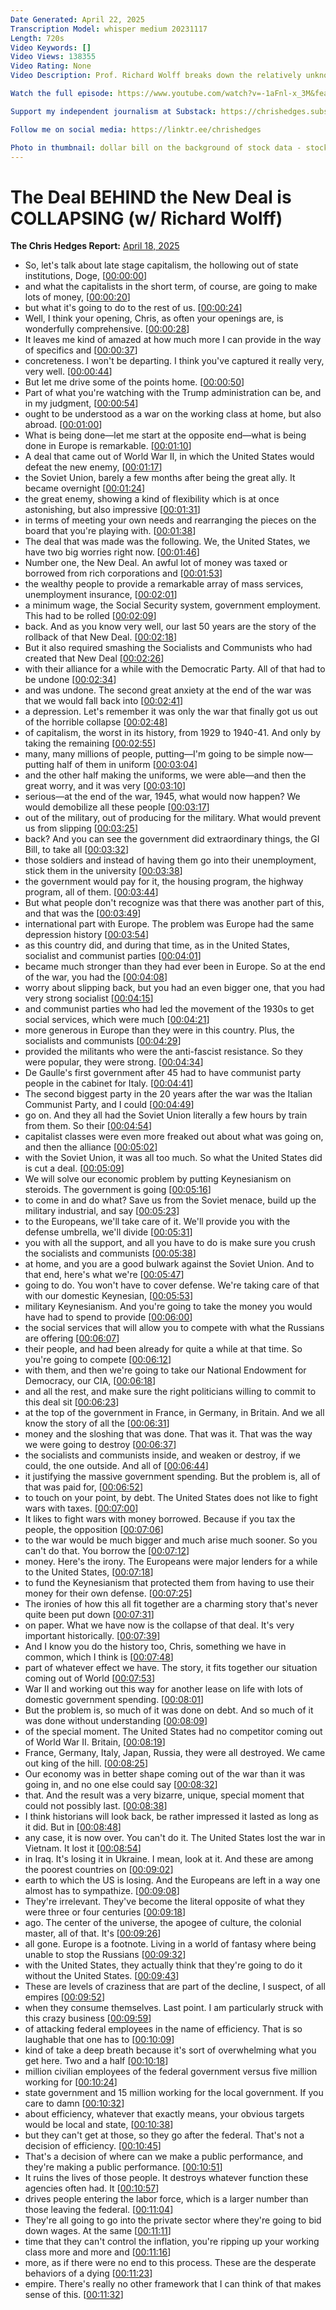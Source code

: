 ```yaml
---
Date Generated: April 22, 2025
Transcription Model: whisper medium 20231117
Length: 720s
Video Keywords: []
Video Views: 138355
Video Rating: None
Video Description: Prof. Richard Wolff breaks down the relatively unknown deal that took place between Europe and the United States to crush communism, and its collapse today. 

Watch the full episode: https://www.youtube.com/watch?v=-1aFnl-x_3M&feature=youtu.be

Support my independent journalism at Substack: https://chrishedges.substack.com/

Follow me on social media: https://linktr.ee/chrishedges

Photo in thumbnail: dollar bill on the background of stock data - stock photo (by Anton Petrus/Getty Images)
---
```


# The Deal BEHIND the New Deal is COLLAPSING (w/ Richard Wolff)
**The Chris Hedges Report:** [April 18, 2025](https://www.youtube.com/watch?v=PxPnSl1pK4w)
*  So, let's talk about late stage capitalism, the hollowing out of state institutions, Doge, [[00:00:00](https://www.youtube.com/watch?v=PxPnSl1pK4w&t=0.0s)]
*  and what the capitalists in the short term, of course, are going to make lots of money, [[00:00:20](https://www.youtube.com/watch?v=PxPnSl1pK4w&t=20.080000000000002s)]
*  but what it's going to do to the rest of us. [[00:00:24](https://www.youtube.com/watch?v=PxPnSl1pK4w&t=24.36s)]
*  Well, I think your opening, Chris, as often your openings are, is wonderfully comprehensive. [[00:00:28](https://www.youtube.com/watch?v=PxPnSl1pK4w&t=28.16s)]
*  It leaves me kind of amazed at how much more I can provide in the way of specifics and [[00:00:37](https://www.youtube.com/watch?v=PxPnSl1pK4w&t=37.04s)]
*  concreteness. I won't be departing. I think you've captured it really very, very well. [[00:00:44](https://www.youtube.com/watch?v=PxPnSl1pK4w&t=44.16s)]
*  But let me drive some of the points home. [[00:00:50](https://www.youtube.com/watch?v=PxPnSl1pK4w&t=50.480000000000004s)]
*  Part of what you're watching with the Trump administration can be, and in my judgment, [[00:00:54](https://www.youtube.com/watch?v=PxPnSl1pK4w&t=54.88s)]
*  ought to be understood as a war on the working class at home, but also abroad. [[00:01:00](https://www.youtube.com/watch?v=PxPnSl1pK4w&t=60.72s)]
*  What is being done—let me start at the opposite end—what is being done in Europe is remarkable. [[00:01:10](https://www.youtube.com/watch?v=PxPnSl1pK4w&t=70.08s)]
*  A deal that came out of World War II, in which the United States would defeat the new enemy, [[00:01:17](https://www.youtube.com/watch?v=PxPnSl1pK4w&t=77.36s)]
*  the Soviet Union, barely a few months after being the great ally. It became overnight [[00:01:24](https://www.youtube.com/watch?v=PxPnSl1pK4w&t=84.8s)]
*  the great enemy, showing a kind of flexibility which is at once astonishing, but also impressive [[00:01:31](https://www.youtube.com/watch?v=PxPnSl1pK4w&t=91.68s)]
*  in terms of meeting your own needs and rearranging the pieces on the board that you're playing with. [[00:01:38](https://www.youtube.com/watch?v=PxPnSl1pK4w&t=98.88s)]
*  The deal that was made was the following. We, the United States, we have two big worries right now. [[00:01:46](https://www.youtube.com/watch?v=PxPnSl1pK4w&t=106.32000000000001s)]
*  Number one, the New Deal. An awful lot of money was taxed or borrowed from rich corporations and [[00:01:53](https://www.youtube.com/watch?v=PxPnSl1pK4w&t=113.92s)]
*  the wealthy people to provide a remarkable array of mass services, unemployment insurance, [[00:02:01](https://www.youtube.com/watch?v=PxPnSl1pK4w&t=121.84s)]
*  a minimum wage, the Social Security system, government employment. This had to be rolled [[00:02:09](https://www.youtube.com/watch?v=PxPnSl1pK4w&t=129.84s)]
*  back. And as you know very well, our last 50 years are the story of the rollback of that New Deal. [[00:02:18](https://www.youtube.com/watch?v=PxPnSl1pK4w&t=138.24s)]
*  But it also required smashing the Socialists and Communists who had created that New Deal [[00:02:26](https://www.youtube.com/watch?v=PxPnSl1pK4w&t=146.8s)]
*  with their alliance for a while with the Democratic Party. All of that had to be undone [[00:02:34](https://www.youtube.com/watch?v=PxPnSl1pK4w&t=154.79999999999998s)]
*  and was undone. The second great anxiety at the end of the war was that we would fall back into [[00:02:41](https://www.youtube.com/watch?v=PxPnSl1pK4w&t=161.2s)]
*  a depression. Let's remember it was only the war that finally got us out of the horrible collapse [[00:02:48](https://www.youtube.com/watch?v=PxPnSl1pK4w&t=168.07999999999998s)]
*  of capitalism, the worst in its history, from 1929 to 1940-41. And only by taking the remaining [[00:02:55](https://www.youtube.com/watch?v=PxPnSl1pK4w&t=175.28s)]
*  many, many millions of people, putting—I'm going to be simple now—putting half of them in uniform [[00:03:04](https://www.youtube.com/watch?v=PxPnSl1pK4w&t=184.56s)]
*  and the other half making the uniforms, we were able—and then the great worry, and it was very [[00:03:10](https://www.youtube.com/watch?v=PxPnSl1pK4w&t=190.8s)]
*  serious—at the end of the war, 1945, what would now happen? We would demobilize all these people [[00:03:17](https://www.youtube.com/watch?v=PxPnSl1pK4w&t=197.36s)]
*  out of the military, out of producing for the military. What would prevent us from slipping [[00:03:25](https://www.youtube.com/watch?v=PxPnSl1pK4w&t=205.76000000000002s)]
*  back? And you can see the government did extraordinary things, the GI Bill, to take all [[00:03:32](https://www.youtube.com/watch?v=PxPnSl1pK4w&t=212.48000000000002s)]
*  those soldiers and instead of having them go into their unemployment, stick them in the university [[00:03:38](https://www.youtube.com/watch?v=PxPnSl1pK4w&t=218.88000000000002s)]
*  the government would pay for it, the housing program, the highway program, all of them. [[00:03:44](https://www.youtube.com/watch?v=PxPnSl1pK4w&t=224.48s)]
*  But what people don't recognize was that there was another part of this, and that was the [[00:03:49](https://www.youtube.com/watch?v=PxPnSl1pK4w&t=229.52s)]
*  international part with Europe. The problem was Europe had the same depression history [[00:03:54](https://www.youtube.com/watch?v=PxPnSl1pK4w&t=234.72s)]
*  as this country did, and during that time, as in the United States, socialist and communist parties [[00:04:01](https://www.youtube.com/watch?v=PxPnSl1pK4w&t=241.6s)]
*  became much stronger than they had ever been in Europe. So at the end of the war, you had the [[00:04:08](https://www.youtube.com/watch?v=PxPnSl1pK4w&t=248.8s)]
*  worry about slipping back, but you had an even bigger one, that you had very strong socialist [[00:04:15](https://www.youtube.com/watch?v=PxPnSl1pK4w&t=255.04000000000002s)]
*  and communist parties who had led the movement of the 1930s to get social services, which were much [[00:04:21](https://www.youtube.com/watch?v=PxPnSl1pK4w&t=261.28000000000003s)]
*  more generous in Europe than they were in this country. Plus, the socialists and communists [[00:04:29](https://www.youtube.com/watch?v=PxPnSl1pK4w&t=269.28000000000003s)]
*  provided the militants who were the anti-fascist resistance. So they were popular, they were strong. [[00:04:34](https://www.youtube.com/watch?v=PxPnSl1pK4w&t=274.96s)]
*  De Gaulle's first government after 45 had to have communist party people in the cabinet for Italy. [[00:04:41](https://www.youtube.com/watch?v=PxPnSl1pK4w&t=281.76s)]
*  The second biggest party in the 20 years after the war was the Italian Communist Party, and I could [[00:04:49](https://www.youtube.com/watch?v=PxPnSl1pK4w&t=289.12s)]
*  go on. And they all had the Soviet Union literally a few hours by train from them. So their [[00:04:54](https://www.youtube.com/watch?v=PxPnSl1pK4w&t=294.88s)]
*  capitalist classes were even more freaked out about what was going on, and then the alliance [[00:05:02](https://www.youtube.com/watch?v=PxPnSl1pK4w&t=302.96s)]
*  with the Soviet Union, it was all too much. So what the United States did is cut a deal. [[00:05:09](https://www.youtube.com/watch?v=PxPnSl1pK4w&t=309.2s)]
*  We will solve our economic problem by putting Keynesianism on steroids. The government is going [[00:05:16](https://www.youtube.com/watch?v=PxPnSl1pK4w&t=316.32s)]
*  to come in and do what? Save us from the Soviet menace, build up the military industrial, and say [[00:05:23](https://www.youtube.com/watch?v=PxPnSl1pK4w&t=323.84s)]
*  to the Europeans, we'll take care of it. We'll provide you with the defense umbrella, we'll divide [[00:05:31](https://www.youtube.com/watch?v=PxPnSl1pK4w&t=331.76s)]
*  you with all the support, and all you have to do is make sure you crush the socialists and communists [[00:05:38](https://www.youtube.com/watch?v=PxPnSl1pK4w&t=338.15999999999997s)]
*  at home, and you are a good bulwark against the Soviet Union. And to that end, here's what we're [[00:05:47](https://www.youtube.com/watch?v=PxPnSl1pK4w&t=347.03999999999996s)]
*  going to do. You won't have to cover defense. We're taking care of that with our domestic Keynesian, [[00:05:53](https://www.youtube.com/watch?v=PxPnSl1pK4w&t=353.76s)]
*  military Keynesianism. And you're going to take the money you would have had to spend to provide [[00:06:00](https://www.youtube.com/watch?v=PxPnSl1pK4w&t=360.8s)]
*  the social services that will allow you to compete with what the Russians are offering [[00:06:07](https://www.youtube.com/watch?v=PxPnSl1pK4w&t=367.92s)]
*  their people, and had been already for quite a while at that time. So you're going to compete [[00:06:12](https://www.youtube.com/watch?v=PxPnSl1pK4w&t=372.96000000000004s)]
*  with them, and then we're going to take our National Endowment for Democracy, our CIA, [[00:06:18](https://www.youtube.com/watch?v=PxPnSl1pK4w&t=378.0s)]
*  and all the rest, and make sure the right politicians willing to commit to this deal sit [[00:06:23](https://www.youtube.com/watch?v=PxPnSl1pK4w&t=383.84s)]
*  at the top of the government in France, in Germany, in Britain. And we all know the story of all the [[00:06:31](https://www.youtube.com/watch?v=PxPnSl1pK4w&t=391.03999999999996s)]
*  money and the sloshing that was done. That was it. That was the way we were going to destroy [[00:06:37](https://www.youtube.com/watch?v=PxPnSl1pK4w&t=397.12s)]
*  the socialists and communists inside, and weaken or destroy, if we could, the one outside. And all of [[00:06:44](https://www.youtube.com/watch?v=PxPnSl1pK4w&t=404.15999999999997s)]
*  it justifying the massive government spending. But the problem is, all of that was paid for, [[00:06:52](https://www.youtube.com/watch?v=PxPnSl1pK4w&t=412.96s)]
*  to touch on your point, by debt. The United States does not like to fight wars with taxes. [[00:07:00](https://www.youtube.com/watch?v=PxPnSl1pK4w&t=420.56s)]
*  It likes to fight wars with money borrowed. Because if you tax the people, the opposition [[00:07:06](https://www.youtube.com/watch?v=PxPnSl1pK4w&t=426.47999999999996s)]
*  to the war would be much bigger and much arise much sooner. So you can't do that. You borrow the [[00:07:12](https://www.youtube.com/watch?v=PxPnSl1pK4w&t=432.15999999999997s)]
*  money. Here's the irony. The Europeans were major lenders for a while to the United States, [[00:07:18](https://www.youtube.com/watch?v=PxPnSl1pK4w&t=438.72s)]
*  to fund the Keynesianism that protected them from having to use their money for their own defense. [[00:07:25](https://www.youtube.com/watch?v=PxPnSl1pK4w&t=445.76000000000005s)]
*  The ironies of how this all fit together are a charming story that's never quite been put down [[00:07:31](https://www.youtube.com/watch?v=PxPnSl1pK4w&t=451.76000000000005s)]
*  on paper. What we have now is the collapse of that deal. It's very important historically. [[00:07:39](https://www.youtube.com/watch?v=PxPnSl1pK4w&t=459.28s)]
*  And I know you do the history too, Chris, something we have in common, which I think is [[00:07:48](https://www.youtube.com/watch?v=PxPnSl1pK4w&t=468.88s)]
*  part of whatever effect we have. The story, it fits together our situation coming out of World [[00:07:53](https://www.youtube.com/watch?v=PxPnSl1pK4w&t=473.84s)]
*  War II and working out this way for another lease on life with lots of domestic government spending. [[00:08:01](https://www.youtube.com/watch?v=PxPnSl1pK4w&t=481.04s)]
*  But the problem is, so much of it was done on debt. And so much of it was done without understanding [[00:08:09](https://www.youtube.com/watch?v=PxPnSl1pK4w&t=489.68s)]
*  of the special moment. The United States had no competitor coming out of World War II. Britain, [[00:08:19](https://www.youtube.com/watch?v=PxPnSl1pK4w&t=499.04s)]
*  France, Germany, Italy, Japan, Russia, they were all destroyed. We came out king of the hill. [[00:08:25](https://www.youtube.com/watch?v=PxPnSl1pK4w&t=505.28s)]
*  Our economy was in better shape coming out of the war than it was going in, and no one else could say [[00:08:32](https://www.youtube.com/watch?v=PxPnSl1pK4w&t=512.72s)]
*  that. And the result was a very bizarre, unique, special moment that could not possibly last. [[00:08:38](https://www.youtube.com/watch?v=PxPnSl1pK4w&t=518.64s)]
*  I think historians will look back, be rather impressed it lasted as long as it did. But in [[00:08:48](https://www.youtube.com/watch?v=PxPnSl1pK4w&t=528.4s)]
*  any case, it is now over. You can't do it. The United States lost the war in Vietnam. It lost it [[00:08:54](https://www.youtube.com/watch?v=PxPnSl1pK4w&t=534.08s)]
*  in Iraq. It's losing it in Ukraine. I mean, look at it. And these are among the poorest countries on [[00:09:02](https://www.youtube.com/watch?v=PxPnSl1pK4w&t=542.72s)]
*  earth to which the US is losing. And the Europeans are left in a way one almost has to sympathize. [[00:09:08](https://www.youtube.com/watch?v=PxPnSl1pK4w&t=548.5600000000001s)]
*  They're irrelevant. They've become the literal opposite of what they were three or four centuries [[00:09:18](https://www.youtube.com/watch?v=PxPnSl1pK4w&t=558.96s)]
*  ago. The center of the universe, the apogee of culture, the colonial master, all of that. It's [[00:09:26](https://www.youtube.com/watch?v=PxPnSl1pK4w&t=566.0s)]
*  all gone. Europe is a footnote. Living in a world of fantasy where being unable to stop the Russians [[00:09:32](https://www.youtube.com/watch?v=PxPnSl1pK4w&t=572.88s)]
*  with the United States, they actually think that they're going to do it without the United States. [[00:09:43](https://www.youtube.com/watch?v=PxPnSl1pK4w&t=583.2s)]
*  These are levels of craziness that are part of the decline, I suspect, of all empires [[00:09:52](https://www.youtube.com/watch?v=PxPnSl1pK4w&t=592.0s)]
*  when they consume themselves. Last point. I am particularly struck with this crazy business [[00:09:59](https://www.youtube.com/watch?v=PxPnSl1pK4w&t=599.84s)]
*  of attacking federal employees in the name of efficiency. That is so laughable that one has to [[00:10:09](https://www.youtube.com/watch?v=PxPnSl1pK4w&t=609.44s)]
*  kind of take a deep breath because it's sort of overwhelming what you get here. Two and a half [[00:10:18](https://www.youtube.com/watch?v=PxPnSl1pK4w&t=618.32s)]
*  million civilian employees of the federal government versus five million working for [[00:10:24](https://www.youtube.com/watch?v=PxPnSl1pK4w&t=624.8800000000001s)]
*  state government and 15 million working for the local government. If you care to damn [[00:10:32](https://www.youtube.com/watch?v=PxPnSl1pK4w&t=632.6400000000001s)]
*  about efficiency, whatever that exactly means, your obvious targets would be local and state, [[00:10:38](https://www.youtube.com/watch?v=PxPnSl1pK4w&t=638.8s)]
*  but they can't get at those, so they go after the federal. That's not a decision of efficiency. [[00:10:45](https://www.youtube.com/watch?v=PxPnSl1pK4w&t=645.28s)]
*  That's a decision of where can we make a public performance, and they're making a public performance. [[00:10:51](https://www.youtube.com/watch?v=PxPnSl1pK4w&t=651.12s)]
*  It ruins the lives of those people. It destroys whatever function these agencies often had. It [[00:10:57](https://www.youtube.com/watch?v=PxPnSl1pK4w&t=657.92s)]
*  drives people entering the labor force, which is a larger number than those leaving the federal. [[00:11:04](https://www.youtube.com/watch?v=PxPnSl1pK4w&t=664.32s)]
*  They're all going to go into the private sector where they're going to bid down wages. At the same [[00:11:11](https://www.youtube.com/watch?v=PxPnSl1pK4w&t=671.2s)]
*  time that they can't control the inflation, you're ripping up your working class more and more and [[00:11:16](https://www.youtube.com/watch?v=PxPnSl1pK4w&t=676.32s)]
*  more, as if there were no end to this process. These are the desperate behaviors of a dying [[00:11:23](https://www.youtube.com/watch?v=PxPnSl1pK4w&t=683.2s)]
*  empire. There's really no other framework that I can think of that makes sense of this. [[00:11:32](https://www.youtube.com/watch?v=PxPnSl1pK4w&t=692.24s)]

